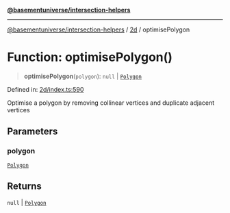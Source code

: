 [**@basementuniverse/intersection-helpers**](../../README.md)

***

[@basementuniverse/intersection-helpers](../../README.md) / [2d](../README.md) / optimisePolygon

# Function: optimisePolygon()

> **optimisePolygon**(`polygon`): `null` \| [`Polygon`](../types/type-aliases/Polygon.md)

Defined in: [2d/index.ts:590](https://github.com/basementuniverse/intersection-helpers/blob/39011b43f2fd5dca5c24f1c152bb983bef87ec23/src/2d/index.ts#L590)

Optimise a polygon by removing collinear vertices and duplicate adjacent
vertices

## Parameters

### polygon

[`Polygon`](../types/type-aliases/Polygon.md)

## Returns

`null` \| [`Polygon`](../types/type-aliases/Polygon.md)
